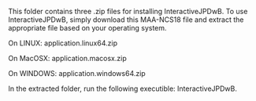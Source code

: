 This folder contains three .zip files for installing InteractiveJPDwB. To use InteractiveJPDwB, simply download this MAA-NCS18 file and extract the appropriate file based on your operating system. 

On LINUX:   application.linux64.zip

On MacOSX:  application.macosx.zip

On WINDOWS: application.windows64.zip

In the extracted folder, run the following executible: InteractiveJPDwB. 
